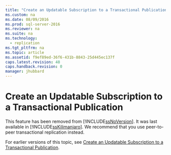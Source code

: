 ```yaml
---
title: "Create an Updatable Subscription to a Transactional Publication"
ms.custom: na
ms.date: 08/09/2016
ms.prod: sql-server-2016
ms.reviewer: na
ms.suite: na
ms.technology: 
  - replication
ms.tgt_pltfrm: na
ms.topic: article
ms.assetid: f9ef89ed-36f6-431b-8843-25d445ec137f
caps.latest.revision: 48
caps.handback.revision: 0
manager: jhubbard
---
```

# Create an Updatable Subscription to a Transactional Publication
This feature has been removed from [!INCLUDE[ssNoVersion](../../Topics/TopicNameContainA/tokens/ssNoVersion_md.md)]. It was last available in [!INCLUDE[ssKilimanjaro](../../Topics/TopicNameContainA/tokens/ssKilimanjaro_md.md)]. We recommend that you use peer-to-peer transactional replication instead.  
  
 For earlier versions of this topic, see [Create an Updatable Subscription to a Transactional Publication](http://msdn.microsoft.com/library/ms152769\(v=sql.105\).aspx).